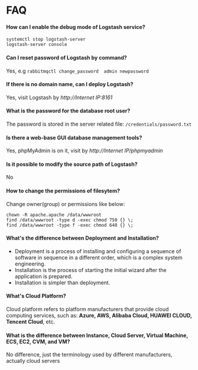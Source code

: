 # FAQ

#### How can I enable the debug mode of Logstash service?

```
systemctl stop logstash-server
logstash-server console
```

#### Can I reset password of Logstash by command?

Yes, e.g `rabbitmqctl change_password  admin newpassword`

#### If there is no domain name, can I deploy Logstash?

Yes, visit Logstash by *http://Internet IP:8161*

#### What is the password for the database root user?

The password is stored in the server related file: `/credentials/password.txt`

#### Is there a web-base GUI database management tools?

Yes, phpMyAdmin is on it, visit by *http://Internet IP/phpmyadmin*

#### Is it possible to modify the source path of Logstash?

No

#### How to change the permissions of filesytem?

Change owner(group) or permissions like below:

```shell
chown -R apache.apache /data/wwwroot
find /data/wwwroot -type d -exec chmod 750 {} \;
find /data/wwwroot -type f -exec chmod 640 {} \;
```

#### What's the difference between Deployment and Installation?

- Deployment is a process of installing and configuring a sequence of software in sequence in a different order, which is a complex system engineering.  
- Installation is the process of starting the initial wizard after the application is prepared.  
- Installation is simpler than deployment. 

#### What's Cloud Platform?

Cloud platform refers to platform manufacturers that provide cloud computing services, such as: **Azure, AWS, Alibaba Cloud, HUAWEI CLOUD, Tencent Cloud**, etc.

#### What is the difference between Instance, Cloud Server, Virtual Machine, ECS, EC2, CVM, and VM?

No difference, just the terminology used by different manufacturers, actually cloud servers